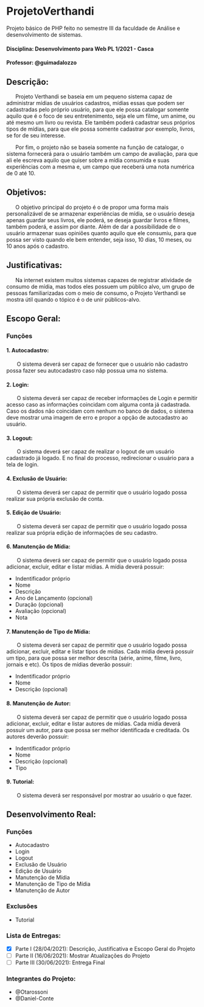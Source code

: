 # ProjetoVerthandi
Projeto básico de PHP feito no semestre III da faculdade de Análise e desenvolvimento de sistemas.

#### Disciplina: Desenvolvimento para Web PL 1/2021 - Casca
#### Professor: @guimadalozzo

## Descrição:

&nbsp;&nbsp;&nbsp;&nbsp;&nbsp;&nbsp;Projeto Verthandi se baseia em um pequeno sistema capaz de administrar mídias de usuários cadastros, mídias essas que podem ser cadastradas pelo próprio usuário, para que ele possa catalogar somente aquilo que é o foco de seu entretenimento, seja ele um filme, um anime, ou até mesmo um livro ou revista. Ele também poderá cadastrar seus próprios tipos de mídias, para que ele possa somente cadastrar por exemplo, livros, se for de seu interesse.

&nbsp;&nbsp;&nbsp;&nbsp;&nbsp;&nbsp;Por fim, o projeto não se baseia somente na função de catalogar, o sistema fornecerá para o usuário também um campo de avaliação, para que ali ele escreva aquilo que quiser sobre a mídia consumida e suas experiências com a mesma e, um campo que receberá uma nota numérica de 0 até 10.


## Objetivos:

&nbsp;&nbsp;&nbsp;&nbsp;&nbsp;&nbsp;O objetivo principal do projeto é o de propor uma forma mais personalizável de se armazenar experiências de mídia, se o usuário deseja apenas guardar seus livros, ele poderá, se deseja guardar livros e filmes, também poderá, e assim por diante. Além de dar a possibilidade de o usuário armazenar suas opiniões quanto aquilo que ele consumiu, para que possa ser visto quando ele bem entender, seja isso, 10 dias, 10 meses, ou 10 anos após o cadastro. 


## Justificativas:

&nbsp;&nbsp;&nbsp;&nbsp;&nbsp;&nbsp;Na internet existem muitos sistemas capazes de registrar atividade de consumo de mídia, mas todos eles possuem um público alvo, um grupo de pessoas familiarizadas com o meio de consumo, o Projeto Verthandi se mostra útil quando o tópico é o de unir públicos-alvo.


## Escopo Geral:

### Funções
#### 1. Autocadastro:
&nbsp;&nbsp;&nbsp;&nbsp;&nbsp;&nbsp; O sistema deverá ser capaz de fornecer que o usuário não cadastro possa fazer seu autocadastro caso nãp possua uma no sistema.

#### 2. Login:
&nbsp;&nbsp;&nbsp;&nbsp;&nbsp;&nbsp; O sistema deverá ser capaz de receber informações de Login e permitir acesso caso as informações coincidam com alguma conta já cadastrada. Caso os dados não coincidam com nenhum no banco de dados, o sistema deve mostrar uma imagem de erro e propor a opção de autocadastro ao usuário.

#### 3. Logout:
&nbsp;&nbsp;&nbsp;&nbsp;&nbsp;&nbsp; O sistema deverá ser capaz de realizar o logout de um usuário cadastrado já logado. E no final do processo, redirecionar o usuário para a tela de login.

#### 4. Exclusão de Usuário:
&nbsp;&nbsp;&nbsp;&nbsp;&nbsp;&nbsp; O sistema deverá ser capaz de permitir que o usuário logado possa realizar sua própria exclusão de conta.

#### 5. Edição de Usuário:
&nbsp;&nbsp;&nbsp;&nbsp;&nbsp;&nbsp; O sistema deverá ser capaz de permitir que o usuário logado possa realizar sua própria edição de informações de seu cadastro.

#### 6. Manutenção de Mídia:
&nbsp;&nbsp;&nbsp;&nbsp;&nbsp;&nbsp; O sistema deverá ser capaz de permitir que o usuário logado possa adicionar, excluir, editar e listar mídias. A mídia deverá possuir:
- Indentificador próprio
- Nome
- Descrição
- Ano de Lançamento (opcional)
- Duração (opcional)
- Avaliação (opcional)
- Nota

#### 7. Manutenção de Tipo de Mídia:
&nbsp;&nbsp;&nbsp;&nbsp;&nbsp;&nbsp; O sistema deverá ser capaz de permitir que o usuário logado possa adicionar, excluir, editar e listar tipos de mídias. Cada mídia deverá possuir um tipo, para que possa ser melhor descrita (série, anime, filme, livro, jornais e etc). Os tipos de mídias deverão possuir:
- Indentificador próprio
- Nome
- Descrição (opcional)

#### 8. Manutenção de Autor:
&nbsp;&nbsp;&nbsp;&nbsp;&nbsp;&nbsp; O sistema deverá ser capaz de permitir que o usuário logado possa adicionar, excluir, editar e listar autores de mídias. Cada mídia deverá possuir um autor, para que possa ser melhor identificada e creditada. Os autores deverão possuir:
- Indentificador próprio
- Nome
- Descrição (opcional)
- Tipo
 
#### 9. Tutorial:
&nbsp;&nbsp;&nbsp;&nbsp;&nbsp;&nbsp; O sistema deverá ser responsável por mostrar ao usuário o que fazer.


## Desenvolvimento Real:

### Funções
- Autocadastro
- Login
- Logout
- Exclusão de Usuário
- Edição de Usuário
- Manutenção de Mídia
- Manutenção de Tipo de Mídia
- Manutenção de Autor

### Exclusões 
- Tutorial


### Lista de Entregas:
- [X] Parte I (28/04/2021): Descrição, Justificativa e Escopo Geral do Projeto
- [ ] Parte II (16/06/2021): Mostrar Atualizações do Projeto
- [ ] Parte III (30/06/2021): Entrega Final

### Integrantes do Projeto:
- @Otarossoni
- @Daniel-Conte